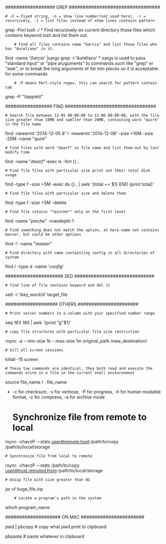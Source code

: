 ##################          GREP            #################################



	# -F = fixed string, -n = show line number(not used here), -r = recursively, -l = list files instead of show lines contains pattern
grep -Fnrl lush ./      * Find recursively on current directory those files which contains keyword lush and list them out.

        # Find all files contains name "Garcia" and list those files who has "Aureliano" in it.
find  -name '*Garcia*' |xargs  grep -l 'Aureliano'
      	* xargs is used to pass "standard input" or "pipe aruguments" to commands such like "grep" or "awk", or to break the long arguments of list into pieces so it is acceptable for some commands

        # -P means Perl-style regex, this can search for pattern contain tab
grep -P "\tapple\t"




#################          FIND             #################################



	# Search file between 12-05 08:00:00 to 12-06 00:00:00, with the file size greater than 10MB and samller than 20MB, containing word "quirk" in the file name
find -newermt '2014-12-05 8' ! -newermt '2014-12-06' -size +10M -size -20M -name "*quirk*"


	# Find files with word "dwarf" in file name and list them out by last modify time
find -name "*dwarf*"-exec ls -lhrt {} \;


	# Find file files with particular size print out their total disk usage
find -type f -size +5M -exec du {} \; | awk '{total += $1} END {print total}'


	# Find file files with particular size and delete them
find -type f -size +5M -delete


	# Find file cotains "*pinche*" only on the first level
find -name "*pinche*" -maxdepth 1

	# Find something does not match the option, at here name not contains master, but could be other options
find -! -name "*master*"


	# Find directory with name containling config in all directories of system
find / -type d -name '*config*'



#####################           SED         #############################



	# find line of file contains keyword and del it
sed -i '/key_word/d' target_file




###################             OTHERS              ######################



	# Print server numbers in a column with your specified number range
seq 163 180 | awk '{print "g"$1}'


	# copy file structures with particular file size restriction
rsync -a --min-size 1k --max-size 1m original_path /new_destination/


	# kill all screen sessions
killall -15 screen

	# These tow commands are identical, they both read and execute the commands write in a file in the current shell envioronment
source file_name / . file_name


* -c for checksum, -v for verbose, -P for progress, -h for human readable format, -z for compress, -a for archive mode
	# Synchronize file from remote to local
rsync -chavzP --stats user@remote.host:/path/to/copy /path/to/local/storage

	# Synchronize file from local to remote
rsync -chavzP --stats /path/to/copy user@host.remoted.from:/path/to/local/storage

	# Unzip file with size greater than 4G
jar xf huge_file.zip

        # Locate a program`s path in the system
which program_name

####################            ON MAC              #######################

pwd | pbcopy                                        	# copy what pwd print to clipboard

pbpaste                                             	# paste whatever in clipboard

